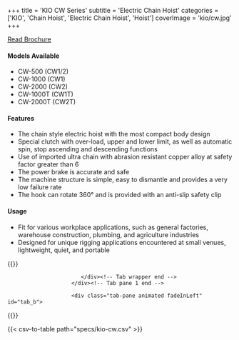 +++
title = 'KIO CW Series'
subtitle = 'Electric Chain Hoist'
categories = ['KIO', 'Chain Hoist', 'Electric Chain Hoist', 'Hoist']
coverImage = 'kio/cw.jpg'
+++

[Read Brochure](http://www.kiowinch.com.tw/proimages/EDM/KIO-WINCH_CHAIN_HOIST_CATALOGUE.pdf)

#### Models Available

* CW-500 (CW1/2)
* CW-1000 (CW1)
* CW-2000 (CW2)
* CW-1000T (CW1T)
* CW-2000T (CW2T)

#### Features

* The chain style electric hoist with the most compact body design
* Special clutch with over-load, upper and lower limit, as well as automatic
  spin, stop ascending and descending functions
* Use of imported ultra chain with abrasion resistant copper alloy at safety
  factor greater than 6
* The power brake is accurate and safe
* The machine structure is simple, easy to dismantle and provides a very low
  failure rate
* The hook can rotate 360° and is provided with an anti-slip safety clip

#### Usage

* Fit for various workplace applications, such as general factories, warehouse
  construction, plumbing, and agriculture industries
* Designed for unique rigging applications encountered at small venues,
  lightweight, quiet, and portable

{{<renderer>}}

</div>
                              </div><!-- Service 1 end -->

                           </div><!-- Tab wrapper end -->
                        </div><!-- Tab pane 1 end -->

                        <div class="tab-pane animated fadeInLeft" id="tab_b">
{{</renderer>}}

{{< csv-to-table path="specs/kio-cw.csv" >}}
